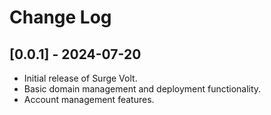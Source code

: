 # Change Log

## [0.0.1] - 2024-07-20

- Initial release of Surge Volt.
- Basic domain management and deployment functionality.
- Account management features.